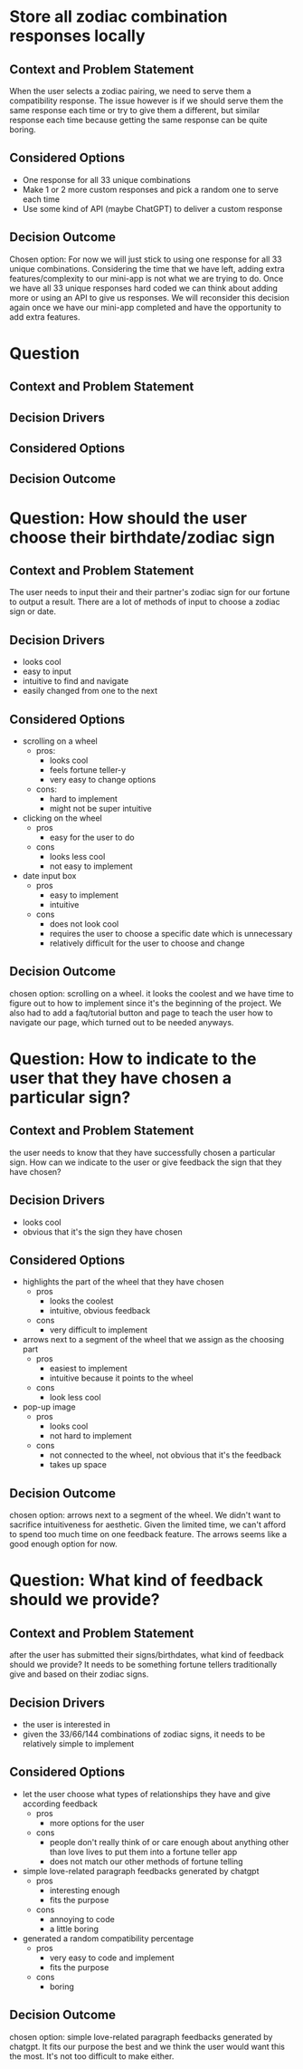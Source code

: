 # Store all zodiac combination responses locally

## Context and Problem Statement

When the user selects a zodiac pairing, we need to serve them a compatibility response. The issue however is if we should serve them the same response each time or try to give them a different, but similar response each time because getting the same response can be quite boring.

## Considered Options

- One response for all 33 unique combinations
- Make 1 or 2 more custom responses and pick a random one to serve each time
- Use some kind of API (maybe ChatGPT) to deliver a custom response

## Decision Outcome

Chosen option: For now we will just stick to using one response for all 33 unique combinations. Considering the time that we have left, adding extra features/complexity to our mini-app is not what we are trying to do. Once we have all 33 unique responses hard coded we can think about adding more or using an API to give us responses. We will reconsider this decision again once we have our mini-app completed and have the opportunity to add extra features.

# Question

## Context and Problem Statement

## Decision Drivers

## Considered Options

## Decision Outcome

# Question: How should the user choose their birthdate/zodiac sign

## Context and Problem Statement

The user needs to input their and their partner's zodiac sign for our fortune to output a result. There are a lot of methods of input to choose a zodiac sign or date.

## Decision Drivers

- looks cool
- easy to input
- intuitive to find and navigate
- easily changed from one to the next

## Considered Options

- scrolling on a wheel
  - pros:
    - looks cool
    - feels fortune teller-y
    - very easy to change options
  - cons:
    - hard to implement
    - might not be super intuitive
- clicking on the wheel
  - pros
    - easy for the user to do
  - cons
    - looks less cool
    - not easy to implement
- date input box
  - pros
    - easy to implement
    - intuitive
  - cons
    - does not look cool
    - requires the user to choose a specific date which is unnecessary
    - relatively difficult for the user to choose and change

## Decision Outcome

chosen option: scrolling on a wheel. it looks the coolest and we have time to figure out to how to implement since it's the beginning of the project. We also had to add a faq/tutorial button and page to teach the user how to navigate our page, which turned out to be needed anyways.

# Question: How to indicate to the user that they have chosen a particular sign?

## Context and Problem Statement

the user needs to know that they have successfully chosen a particular sign. How can we indicate to the user or give feedback the sign that they have chosen?

## Decision Drivers

- looks cool
- obvious that it's the sign they have chosen

## Considered Options

- highlights the part of the wheel that they have chosen
  - pros
    - looks the coolest
    - intuitive, obvious feedback
  - cons
    - very difficult to implement
- arrows next to a segment of the wheel that we assign as the choosing part
  - pros
    - easiest to implement
    - intuitive because it points to the wheel
  - cons
    - look less cool
- pop-up image
  - pros
    - looks cool
    - not hard to implement
  - cons
    - not connected to the wheel, not obvious that it's the feedback
    - takes up space

## Decision Outcome

chosen option: arrows next to a segment of the wheel. We didn't want to sacrifice intuitiveness for aesthetic. Given the limited time, we can't afford to spend too much time on one feedback feature. The arrows seems like a good enough option for now.

# Question: What kind of feedback should we provide?

## Context and Problem Statement

after the user has submitted their signs/birthdates, what kind of feedback should we provide? It needs to be something fortune tellers traditionally give and based on their zodiac signs.

## Decision Drivers

- the user is interested in
- given the 33/66/144 combinations of zodiac signs, it needs to be relatively simple to implement

## Considered Options

- let the user choose what types of relationships they have and give according feedback
  - pros
    - more options for the user
  - cons
    - people don't really think of or care enough about anything other than love lives to put them into a fortune teller app
    - does not match our other methods of fortune telling
- simple love-related paragraph feedbacks generated by chatgpt
  - pros
    - interesting enough
    - fits the purpose
  - cons
    - annoying to code
    - a little boring
- generated a random compatibility percentage
  - pros
    - very easy to code and implement
    - fits the purpose
  - cons
    - boring

## Decision Outcome

chosen option: simple love-related paragraph feedbacks generated by chatgpt. It fits our purpose the best and we think the user would want this the most. It's not too difficult to make either.
